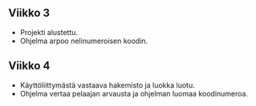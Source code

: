 ## Viikko 3
- Projekti alustettu.
- Ohjelma arpoo nelinumeroisen koodin.
## Viikko 4
- Käyttöliittymästä vastaava hakemisto ja luokka luotu.
- Ohjelma vertaa pelaajan arvausta ja ohjelman luomaa koodinumeroa.
